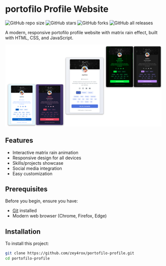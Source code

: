 # portofilo Profile Website

![GitHub repo size](https://img.shields.io/github/repo-size/zey4rox/Portofilo-Profile-Website)
![GitHub stars](https://img.shields.io/github/stars/zey4rox/Portofilo-Profile-Website?style=social)
![GitHub forks](https://img.shields.io/github/forks/zey4rox/Portofilo-Profile-Website?style=social)
![GitHub all releases](https://img.shields.io/github/downloads/zey4rox/Portofilo-Porofile-Website/total?style=social)

A modern, responsive portofilo profile website with matrix rain effect, built with HTML, CSS, and JavaScript.

![Screen-Shot](./assets/images/screen-shot/shot.png "Screen-Shot")

## Features

- Interactive matrix rain animation
- Responsive design for all devices
- Skills/projects showcase
- Social media integration
- Easy customization

## Prerequisites

Before you begin, ensure you have:
* [Git](https://git-scm.com/downloads) installed
* Modern web browser (Chrome, Firefox, Edge)

## Installation

To install this project:

```bash
git clone https://github.com/zey4rox/portofilo-profile.git
cd portofilo-profile
